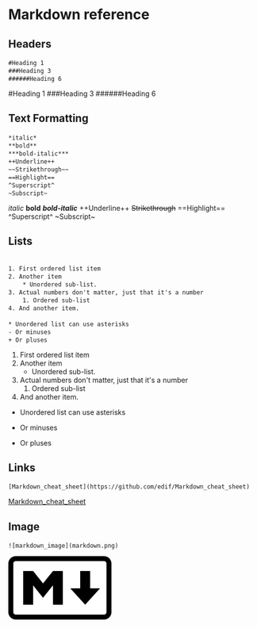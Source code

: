 # Markdown reference

## Headers

```
#Heading 1
###Heading 3
######Heading 6
```

#Heading 1
###Heading 3
######Heading 6


## Text Formatting

```
*italic*
**bold**
***bold-italic***
++Underline++
~~Strikethrough~~
==Highlight==
^Superscript^
~Subscript~
```

*italic*
**bold**
***bold-italic***
++Underline++
~~Strikethrough~~
==Highlight==
^Superscript^
~Subscript~

## Lists

```

1. First ordered list item
2. Another item
	* Unordered sub-list.
3. Actual numbers don't matter, just that it's a number
	1. Ordered sub-list
4. And another item.

* Unordered list can use asterisks
- Or minuses
+ Or pluses

```

 1. First ordered list item
 2. Another item
	 - Unordered sub-list.
 3. Actual numbers don't matter, just that it's a number
	 1. Ordered sub-list
 4. And another item.

* Unordered list can use asterisks

- Or minuses

+ Or pluses

## Links

```
[Markdown_cheat_sheet](https://github.com/edif/Markdown_cheat_sheet)
```

[Markdown_cheat_sheet](https://github.com/edif/Markdown_cheat_sheet)


## Image

```
![markdown_image](markdown.png)
```
![markdown image](markdown.png)

